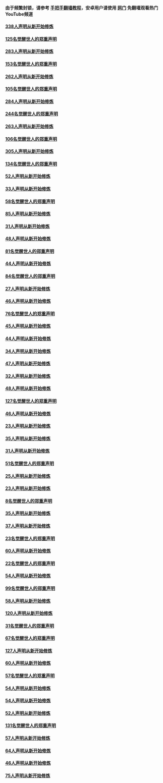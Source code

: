 #### 由于频繁封锁，请参考 [手把手翻墙教程](https://github.com/gfw-breaker/guides/wiki/)，安卓用户请使用 [网门](https://github.com/gfw-breaker/nogfw/blob/master/dl.md?t=04231201) 免翻墙观看热门YouTube频道 

#### [338人声明从新开始修炼](../pages/91/423540.md?t=04231201) 

#### [125名觉醒世人的郑重声明](../pages/91/423539.md?t=04231201) 

#### [283人声明从新开始修炼](../pages/91/423296.md?t=04231201) 

#### [153名觉醒世人的郑重声明](../pages/91/423295.md?t=04231201) 

#### [262人声明从新开始修炼](../pages/91/423004.md?t=04231201) 

#### [105名觉醒世人的郑重声明](../pages/91/423003.md?t=04231201) 

#### [284人声明从新开始修炼](../pages/91/422707.md?t=04231201) 

#### [244名觉醒世人的郑重声明](../pages/91/422706.md?t=04231201) 

#### [263人声明从新开始修炼](../pages/91/422553.md?t=04231201) 

#### [106名觉醒世人的郑重声明](../pages/91/422552.md?t=04231201) 

#### [305人声明从新开始修炼](../pages/91/422153.md?t=04231201) 

#### [134名觉醒世人的郑重声明](../pages/91/422152.md?t=04231201) 

#### [52人声明从新开始修炼](../pages/91/421846.md?t=04231201) 

#### [33人声明从新开始修炼](../pages/91/421804.md?t=04231201) 

#### [58名觉醒世人的郑重声明](../pages/91/421845.md?t=04231201) 

#### [85人声明从新开始修炼](../pages/91/421769.md?t=04231201) 

#### [31人声明从新开始修炼](../pages/91/421763.md?t=04231201) 

#### [48人声明从新开始修炼](../pages/91/421605.md?t=04231201) 

#### [81名觉醒世人的郑重声明](../pages/91/421656.md?t=04231201) 

#### [44人声明从新开始修炼](../pages/91/421544.md?t=04231201) 

#### [84名觉醒世人的郑重声明](../pages/91/421543.md?t=04231201) 

#### [27人声明从新开始修炼](../pages/91/421465.md?t=04231201) 

#### [46人声明从新开始修炼](../pages/91/421454.md?t=04231201) 

#### [76名觉醒世人的郑重声明](../pages/91/421453.md?t=04231201) 

#### [45人声明从新开始修炼](../pages/91/421452.md?t=04231201) 

#### [44人声明从新开始修炼](../pages/91/421422.md?t=04231201) 

#### [34人声明从新开始修炼](../pages/91/421322.md?t=04231201) 

#### [47人声明从新开始修炼](../pages/91/421264.md?t=04231201) 

#### [32人声明从新开始修炼](../pages/91/421225.md?t=04231201) 

#### [48人声明从新开始修炼](../pages/91/421202.md?t=04231201) 

#### [127名觉醒世人的郑重声明](../pages/91/421224.md?t=04231201) 

#### [46人声明从新开始修炼](../pages/91/421203.md?t=04231201) 

#### [23人声明从新开始修炼](../pages/91/421138.md?t=04231201) 

#### [35人声明从新开始修炼](../pages/91/421122.md?t=04231201) 

#### [31人声明从新开始修炼](../pages/91/421081.md?t=04231201) 

#### [51名觉醒世人的郑重声明](../pages/91/421080.md?t=04231201) 

#### [25人声明从新开始修炼](../pages/91/421020.md?t=04231201) 

#### [23人声明从新开始修炼](../pages/91/420884.md?t=04231201) 

#### [8名觉醒世人的郑重声明](../pages/91/420883.md?t=04231201) 

#### [35人声明从新开始修炼](../pages/91/420809.md?t=04231201) 

#### [37人声明从新开始修炼](../pages/91/420766.md?t=04231201) 

#### [23名觉醒世人的郑重声明](../pages/91/420765.md?t=04231201) 

#### [60人声明从新开始修炼](../pages/91/420727.md?t=04231201) 

#### [22名觉醒世人的郑重声明](../pages/91/420726.md?t=04231201) 

#### [54人声明从新开始修炼](../pages/91/420529.md?t=04231201) 

#### [99名觉醒世人的郑重声明](../pages/91/420528.md?t=04231201) 

#### [58人声明从新开始修炼](../pages/91/420198.md?t=04231201) 

#### [120人声明从新开始修炼](../pages/91/420141.md?t=04231201) 

#### [31名觉醒世人的郑重声明](../pages/91/420197.md?t=04231201) 

#### [67名觉醒世人的郑重声明](../pages/91/420140.md?t=04231201) 

#### [127人声明从新开始修炼](../pages/91/420082.md?t=04231201) 

#### [60人声明从新开始修炼](../pages/91/420081.md?t=04231201) 

#### [57名觉醒世人的郑重声明](../pages/91/420080.md?t=04231201) 

#### [54人声明从新开始修炼](../pages/91/419533.md?t=04231201) 

#### [54人声明从新开始修炼](../pages/91/419532.md?t=04231201) 

#### [52人声明从新开始修炼](../pages/91/419531.md?t=04231201) 

#### [131名觉醒世人的郑重声明](../pages/91/419530.md?t=04231201) 

#### [57人声明从新开始修炼](../pages/91/419430.md?t=04231201) 

#### [64人声明从新开始修炼](../pages/91/419429.md?t=04231201) 

#### [46人声明从新开始修炼](../pages/91/419428.md?t=04231201) 

#### [75人声明从新开始修炼](../pages/91/419427.md?t=04231201) 

